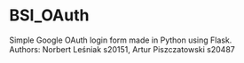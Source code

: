 # BSI_OAuth

Simple Google OAuth login form made in Python using Flask.
</br>Authors: Norbert Leśniak s20151, Artur Piszczatowski s20487
